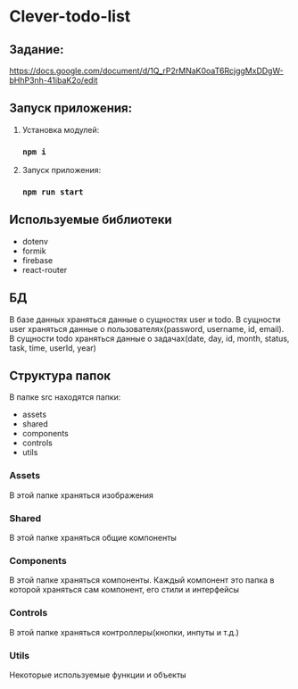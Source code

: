 # Clever-todo-list

## Задание:
https://docs.google.com/document/d/1Q_rP2rMNaK0oaT6RcjggMxDDgW-bHhP3nh-41ibaK2o/edit

## Запуск приложения:

1) Установка модулей:
   ### `npm i`
2) Запуск приложения:
   ### `npm run start`


## Используемые библиотеки

* dotenv
* formik
* firebase
* react-router

## БД

В базе данных храняться данные о сущностях user и todo.
В сущности user храняться данные о пользователях(password, username, id, email). 
В сущности todo храняться данные о задачах(date, day, id, month, status, task, time, userId, year)

## Структура папок

В папке src находятся папки:

* assets
* shared
* components
* controls
* utils

### Assets

В этой папке храняться изображения

### Shared

В этой папке храняться общие компоненты

### Components

В этой папке храняться компоненты.
Каждый компонент это папка в которой храняться сам компонент, его стили и интерфейсы

### Controls 

В этой папке храняться контроллеры(кнопки, инпуты и т.д.)

### Utils

Некоторые используемые функции и объекты